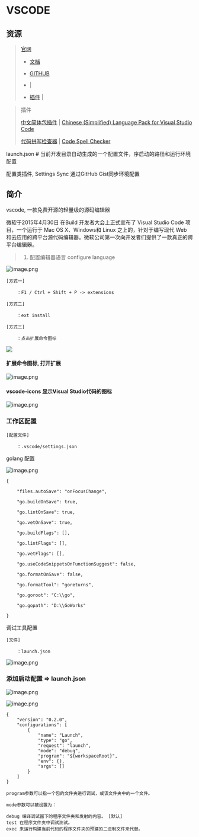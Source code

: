 # VSCODE

> 

## 资源

> [官网](https://code.visualstudio.com/)
>
>   - [文档](https://code.visualstudio.com/docs)
>
>   - [GITHUB](https://github.com/microsoft/vscode.git)
>
>   - [](https://code.visualstudio.com/Download) | [](https://aka.ms/win32-x64-user-stable)
>
>   - [插件](https://marketplace.visualstudio.com/) | [](https://www.bilibili.com/video/av27545681/)


> 插件
>
> [中文简体包插件]() | [Chinese (Simplified) Language Pack for Visual Studio Code](https://marketplace.visualstudio.com/items?itemName=MS-CEINTL.vscode-language-pack-zh-hans)
>
> [代码拼写检查器]() | [Code Spell Checker]()

launch.json # 当前开发目录自动生成的一个配置文件，序启动的路径和运行环境配置

配置类插件, Settings Sync 通过GitHub Gist同步环境配置

## 简介

vscode, 一款免费开源的轻量级的源码编辑器

微软于2015年4月30日 在Build 开发者大会上正式宣布了 Visual Studio Code 项目，一个运行于 Mac OS X、Windows和 Linux 之上的，针对于编写现代 Web 和云应用的跨平台源代码编辑器。微软公司第一次向开发者们提供了一款真正的跨平台编辑器。


> 01. 配置编辑器语言 configure language

![image.png](https://cdn.nlark.com/yuque/0/2019/png/210477/1559124589614-113c9526-86e6-4c15-93da-4cb7e6d1e3b2.png#align=left&display=inline&height=356&name=image.png&originHeight=356&originWidth=892&size=85191&status=done&width=892)


```
[方式一]

	：F1 / Ctrl + Shift + P -> extensions

[方式二]

	：ext install

[方式三]

	：点击扩展命令图标
```

![](https://cdn.nlark.com/yuque/0/2019/png/210477/1559124966965-a4c671c2-41d2-4724-9f39-02458c6e7f0c.png#align=left&display=inline&height=303&originHeight=341&originWidth=839&status=done&width=746)

#### 扩展命令图标, 打开扩展

![image.png](https://cdn.nlark.com/yuque/0/2019/png/210477/1559125135907-178577f9-a052-4817-aece-c2a93acef59c.png#align=left&display=inline&height=429&name=image.png&originHeight=429&originWidth=750&size=86276&status=done&width=750)

#### vscode-icons 显示Visual Studio代码的图标

![image.png](https://cdn.nlark.com/yuque/0/2019/png/210477/1559125653117-c699f94b-d7f4-4cd1-ac94-a42a63f0739e.png#align=left&display=inline&height=742&name=image.png&originHeight=742&originWidth=764&size=161076&status=done&width=764)

### 工作区配置

```
[配置文件]

	：.vscode/settings.json
```

golang 配置

![image.png](https://cdn.nlark.com/yuque/0/2019/png/210477/1559129649938-d6912dfd-fd14-454e-9057-6b62ac629322.png#align=left&display=inline&height=302&name=image.png&originHeight=302&originWidth=614&size=34899&status=done&width=614)

```
{

    "files.autoSave": "onFocusChange",
    
    "go.buildOnSave": true,
    
    "go.lintOnSave": true,
    
    "go.vetOnSave": true,
    
    "go.buildFlags": [],
    
    "go.lintFlags": [],
    
    "go.vetFlags": [],
    
    "go.useCodeSnippetsOnFunctionSuggest": false,
    
    "go.formatOnSave": false,
    
    "go.formatTool": "goreturns",
   
    "go.goroot": "C:\\go",
    
    "go.gopath": "D:\\GoWorks"

}
```

调试工具配置

```
[文件]

	：launch.json
```

![image.png](https://cdn.nlark.com/yuque/0/2019/png/210477/1559129705868-2d736456-2434-4398-82f6-fe8b04ec1052.png#align=left&display=inline&height=316&name=image.png&originHeight=316&originWidth=413&size=19761&status=done&width=413)

### 添加启动配置 => launch.json

![image.png](https://cdn.nlark.com/yuque/0/2019/png/210477/1559695372214-f53ff765-7e0d-4696-90a5-2ae5335951e9.png#align=left&display=inline&height=338&name=image.png&originHeight=372&originWidth=1124&size=78898&status=done&width=1021.8181596708697)

![image.png](https://cdn.nlark.com/yuque/0/2019/png/210477/1559695405105-b690d49a-bdf2-47c6-89a7-dad3740b7db5.png#align=left&display=inline&height=328&name=image.png&originHeight=361&originWidth=1174&size=53082&status=done&width=1067.2727041402145)
```
{
    "version": "0.2.0",
    "configurations": [
        {
            "name": "Launch",
            "type": "go",
            "request": "launch",
            "mode": "debug",
            "program": "${workspaceRoot}",
            "env": {},
            "args": []
        }
    ]
}

program参数可以指一个包的文件夹进行调试，或该文件夹中的一个文件。

mode参数可以被设置为：

debug 编译调试器下的程序文件夹和发射的内容。 [默认]
test 在程序文件夹中调试测试。
exec 来运行构建当前代码的程序文件夹的预建的二进制文件来代替。

```


